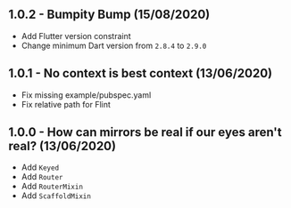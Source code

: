 ## 1.0.2 - Bumpity Bump (15/08/2020)

- Add Flutter version constraint
- Change minimum Dart version from `2.8.4` to `2.9.0`

## 1.0.1 - No context is best context (13/06/2020)

- Fix missing example/pubspec.yaml
- Fix relative path for Flint


## 1.0.0 - How can mirrors be real if our eyes aren't real? (13/06/2020)

- Add `Keyed`
- Add `Router`
- Add `RouterMixin`
- Add `ScaffoldMixin`